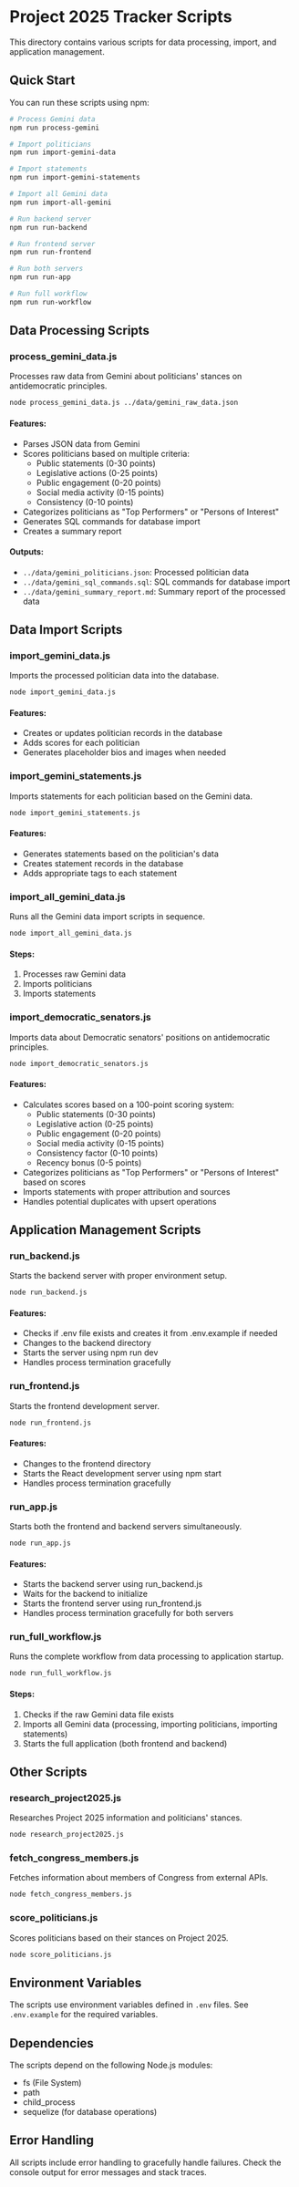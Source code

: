 # Project 2025 Tracker Scripts

This directory contains various scripts for data processing, import, and application management.

## Quick Start

You can run these scripts using npm:

```bash
# Process Gemini data
npm run process-gemini

# Import politicians
npm run import-gemini-data

# Import statements
npm run import-gemini-statements

# Import all Gemini data
npm run import-all-gemini

# Run backend server
npm run run-backend

# Run frontend server
npm run run-frontend

# Run both servers
npm run run-app

# Run full workflow
npm run run-workflow
```

## Data Processing Scripts

### process_gemini_data.js

Processes raw data from Gemini about politicians' stances on antidemocratic principles.

```bash
node process_gemini_data.js ../data/gemini_raw_data.json
```

#### Features:
- Parses JSON data from Gemini
- Scores politicians based on multiple criteria:
  - Public statements (0-30 points)
  - Legislative actions (0-25 points)
  - Public engagement (0-20 points)
  - Social media activity (0-15 points)
  - Consistency (0-10 points)
- Categorizes politicians as "Top Performers" or "Persons of Interest"
- Generates SQL commands for database import
- Creates a summary report

#### Outputs:
- `../data/gemini_politicians.json`: Processed politician data
- `../data/gemini_sql_commands.sql`: SQL commands for database import
- `../data/gemini_summary_report.md`: Summary report of the processed data

## Data Import Scripts

### import_gemini_data.js

Imports the processed politician data into the database.

```bash
node import_gemini_data.js
```

#### Features:
- Creates or updates politician records in the database
- Adds scores for each politician
- Generates placeholder bios and images when needed

### import_gemini_statements.js

Imports statements for each politician based on the Gemini data.

```bash
node import_gemini_statements.js
```

#### Features:
- Generates statements based on the politician's data
- Creates statement records in the database
- Adds appropriate tags to each statement

### import_all_gemini_data.js

Runs all the Gemini data import scripts in sequence.

```bash
node import_all_gemini_data.js
```

#### Steps:
1. Processes raw Gemini data
2. Imports politicians
3. Imports statements

### import_democratic_senators.js

Imports data about Democratic senators' positions on antidemocratic principles.

```bash
node import_democratic_senators.js
```

#### Features:
- Calculates scores based on a 100-point scoring system:
  - Public statements (0-30 points)
  - Legislative action (0-25 points)
  - Public engagement (0-20 points)
  - Social media activity (0-15 points)
  - Consistency factor (0-10 points)
  - Recency bonus (0-5 points)
- Categorizes politicians as "Top Performers" or "Persons of Interest" based on scores
- Imports statements with proper attribution and sources
- Handles potential duplicates with upsert operations

## Application Management Scripts

### run_backend.js

Starts the backend server with proper environment setup.

```bash
node run_backend.js
```

#### Features:
- Checks if .env file exists and creates it from .env.example if needed
- Changes to the backend directory
- Starts the server using npm run dev
- Handles process termination gracefully

### run_frontend.js

Starts the frontend development server.

```bash
node run_frontend.js
```

#### Features:
- Changes to the frontend directory
- Starts the React development server using npm start
- Handles process termination gracefully

### run_app.js

Starts both the frontend and backend servers simultaneously.

```bash
node run_app.js
```

#### Features:
- Starts the backend server using run_backend.js
- Waits for the backend to initialize
- Starts the frontend server using run_frontend.js
- Handles process termination gracefully for both servers

### run_full_workflow.js

Runs the complete workflow from data processing to application startup.

```bash
node run_full_workflow.js
```

#### Steps:
1. Checks if the raw Gemini data file exists
2. Imports all Gemini data (processing, importing politicians, importing statements)
3. Starts the full application (both frontend and backend)

## Other Scripts

### research_project2025.js

Researches Project 2025 information and politicians' stances.

```bash
node research_project2025.js
```

### fetch_congress_members.js

Fetches information about members of Congress from external APIs.

```bash
node fetch_congress_members.js
```

### score_politicians.js

Scores politicians based on their stances on Project 2025.

```bash
node score_politicians.js
```

## Environment Variables

The scripts use environment variables defined in `.env` files. See `.env.example` for the required variables.

## Dependencies

The scripts depend on the following Node.js modules:
- fs (File System)
- path
- child_process
- sequelize (for database operations)

## Error Handling

All scripts include error handling to gracefully handle failures. Check the console output for error messages and stack traces.
